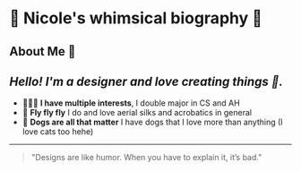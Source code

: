 # 🌟 **Nicole's whimsical biography** 🌟

## **About Me** 🌸

_Hello! I'm a **designer** and love creating things 🎨._
---
- 👩🏻‍💻 **I have multiple interests**, I double major in CS and AH
- 🎪 **Fly fly fly** I do and love aerial silks and acrobatics in general
- 🐶 **Dogs are all that matter** I have dogs that I love more than anything (I love cats too hehe)
---
> "Designs are like humor. When you have to explain it, it’s bad."